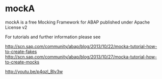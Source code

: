 mockA
=====

mockA is a free Mocking Framework for ABAP published under Apache License v2

For tutorials and further information please see

http://scn.sap.com/community/abap/blog/2013/10/22/mocka-tutorial-how-to-create-fakes
http://scn.sap.com/community/abap/blog/2013/10/27/mocka-tutorial-how-to-create-mocks

http://youtu.be/p4qzl_Blv3w
